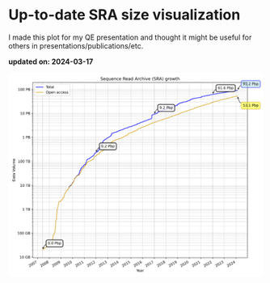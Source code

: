 # Up-to-date SRA size visualization

I made this plot for my QE presentation and thought it might be useful for others in presentations/publications/etc.

**updated on: 2024-03-17**


![SRA Data Growth](sra_data_growth.png)